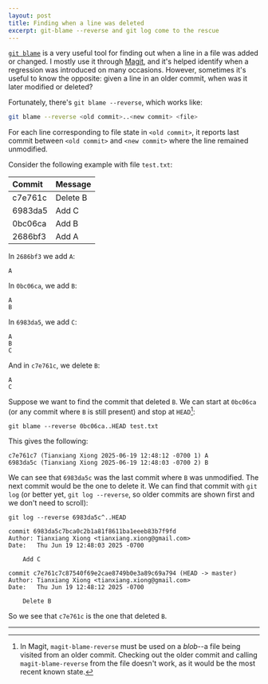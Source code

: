```yaml
---
layout: post
title: Finding when a line was deleted
excerpt: git-blame --reverse and git log come to the rescue
---
```


[`git blame`](https://git-scm.com/docs/git-blame) is a very useful tool for finding out when a line in a file was added or changed. I mostly use it through [Magit](https://magit.vc/manual/magit/Blaming.html), and it's helped identify when a regression was introduced on many occasions. However, sometimes it's useful to know the opposite: given a line in an older commit, when was it later modified or deleted?

Fortunately, there's `git blame --reverse`, which works like:

```sh
git blame --reverse <old commit>..<new commit> <file>
```

For each line corresponding to file state in `<old commit>`, it reports last commit between `<old commit>` and `<new commit>` where the line remained unmodified.

Consider the following example with file `test.txt`:

| Commit  | Message  |
|:--------|:---------|
| c7e761c | Delete B |
| 6983da5 | Add C    |
| 0bc06ca | Add B    |
| 2686bf3 | Add A    |

In `2686bf3` we add `A`:

```
A
```

In `0bc06ca`, we add `B`:

```
A
B
```

In `6983da5`, we add `C`:

```
A
B
C
```

And in `c7e761c`, we delete `B`:

```
A
C
```

Suppose we want to find the commit that deleted `B`. We can start at `0bc06ca` (or any commit where `B` is still present) and stop at `HEAD`[^1]:

```
git blame --reverse 0bc06ca..HEAD test.txt
```

This gives the following:

```
c7e761c7 (Tianxiang Xiong 2025-06-19 12:48:12 -0700 1) A
6983da5c (Tianxiang Xiong 2025-06-19 12:48:03 -0700 2) B
```

We can see that `6983da5c` was the last commit where `B` was unmodified. The next commit would be the one to delete it. We can find that commit with `git log` (or better yet, `git log --reverse`, so older commits are shown first and we don't need to scroll):

```
git log --reverse 6983da5c^..HEAD
```

```
commit 6983da5c7bca0c2b1a81f8611ba1eeeb83b7f9fd
Author: Tianxiang Xiong <tianxiang.xiong@gmail.com>
Date:   Thu Jun 19 12:48:03 2025 -0700

    Add C

commit c7e761c7c87540f69e2cae8749b0e3a89c69a794 (HEAD -> master)
Author: Tianxiang Xiong <tianxiang.xiong@gmail.com>
Date:   Thu Jun 19 12:48:12 2025 -0700

    Delete B
```

So we see that `c7e761c` is the one that deleted `B`.

---

[^1]: In Magit, `magit-blame-reverse` must be used on a _blob_--a file being visited from an older commit. Checking out the older commit and calling `magit-blame-reverse` from the file doesn't work, as it would be the most recent known state.
